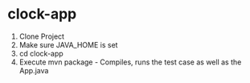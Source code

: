 # clock-app
1. Clone Project
2. Make sure JAVA_HOME is set
3. cd clock-app
3. Execute mvn package - Compiles, runs the test case as well as the App.java 
